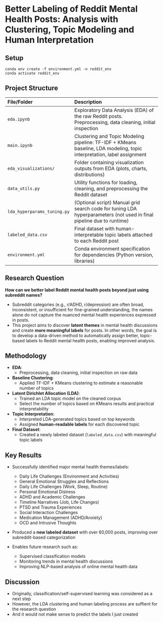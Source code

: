 # Better Labeling of Reddit Mental Health Posts: Analysis with Clustering, Topic Modeling and Human Interpretation

## Setup
```
conda env create -f environment.yml -n reddit_env
conda activate reddit_env
```

## Project Structure

| File/Folder | Description |
|:---|:---|
| `eda.ipynb` | Exploratory Data Analysis (EDA) of the raw Reddit posts. Preprocessing, data cleaning, initial inspection |
| `main.ipynb` | Clustering and Topic Modeling pipeline: TF-IDF + KMeans baseline, LDA modeling, topic interpretation, label assignment |
| `eda_visualizations/` | Folder containing visualization outputs from EDA (plots, charts, distributions) |
| `data_utils.py` | Utility functions for loading, cleaning, and preprocessing the Reddit dataset |
| `lda_hyperparams_tuning.py` | (Optional script) Manual grid search code for tuning LDA hyperparameters (not used in final pipeline due to runtime) |
| `labeled_data.csv` | Final dataset with human-interpretable topic labels attached to each Reddit post |
| `environment.yml` | Conda environment specification for dependencies (Python version, libraries) |

## Research Question

**How can we better label Reddit mental health posts beyond just using subreddit names?**

- Subreddit categories (e.g., r/ADHD, r/depression) are often broad, inconsistent, or insufficient for fine-grained understanding, the names alone do not capture the nuanced mental health experiences expressed in posts.
- This project aims to discover **latent themes** in mental health discussions and create **more meaningful labels** for posts. In other words, the goal is to develop a data-driven method to automatically assign better, topic-based labels to Reddit mental health posts, enabling improved analysis.

## Methodology

- **EDA**:  
  - Preprocessing, data cleaning, initial inspection on raw data
- **Baseline Clustering**:  
  - Applied TF-IDF + KMeans clustering to estimate a reasonable number of topics
- **Latent Dirichlet Allocation (LDA)**:
  - Trained an LDA topic model on the cleaned corpus
  - Select the number of topics based on KMeans results and practical interpretability
- **Topic Interpretation**:
  - Interpreted LDA-generated topics based on top keywords
  - Assigned **human-readable labels** for each discovered topic
- **Final Dataset**:
  - Created a newly labeled dataset (`labeled_data.csv`) with meaningful topic labels

## Key Results

- Successfully identified major mental health themes/labels:
  - Daily Life Challenges (Environment and Activities)
  - General Emotional Struggles and Reflections
  - Daily Life Challenges (Work, Sleep, Routine)
  - Personal Emotional Distress
  - ADHD and Academic Challenges
  - Timeline Narratives (Job, Life Changes)
  - PTSD and Trauma Experiences
  - Social Interaction Challenges
  - Medication Management (ADHD/Anxiety)
  - OCD and Intrusive Thoughts

- Produced a **new labeled dataset** with over 60,000 posts, improving over subreddit-based categorization
- Enables future research such as:
  - Supervised classification models
  - Monitoring trends in mental health discussions
  - Improving NLP-based analysis of online mental health data

## Discussion

- Originally, classification/self-supervised learning was considered as a next step
- However, the LDA clustering and human labeling process are suffient for the research question
- And it would not make sense to predict the labels I just created